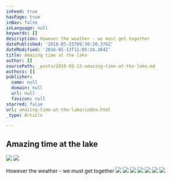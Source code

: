 ```yaml
---
inFeed: true
hasPage: true
inNav: false
inLanguage: null
keywords: []
description: However the weather - we must get together
datePublished: '2016-05-15T09:30:20.376Z'
dateModified: '2016-05-13T11:05:26.384Z'
title: Amazing time at the lake
author: []
sourcePath: _posts/2016-05-13-amazing-time-at-the-lake.md
authors: []
publisher:
  name: null
  domain: null
  url: null
  favicon: null
starred: false
url: amazing-time-at-the-lake/index.html
_type: Article

---
```

## Amazing time at the lake
![](https://the-grid-user-content.s3-us-west-2.amazonaws.com/22208880-9e97-4404-a2f1-268881d3f4ba.jpg)
![](https://the-grid-user-content.s3-us-west-2.amazonaws.com/75a46a65-31e1-4043-8aa1-dd3182f0ad02.jpg)

However the weather - we must get together
![](https://the-grid-user-content.s3-us-west-2.amazonaws.com/880ecfac-9ac8-4b38-8a45-458a524ff28c.jpg)
![](https://the-grid-user-content.s3-us-west-2.amazonaws.com/b8aa0a50-3fdc-4cea-a7cb-2887cfe30151.jpg)
![](https://the-grid-user-content.s3-us-west-2.amazonaws.com/e32b2ff4-f70a-4fdb-a7b1-415bc753b812.jpg)
![](https://the-grid-user-content.s3-us-west-2.amazonaws.com/5cecdb94-d2b9-4f5d-821e-796edd4b76db.jpg)
![](https://the-grid-user-content.s3-us-west-2.amazonaws.com/26ae0d42-0a59-4df0-9739-9762c271bfc6.jpg)
![](https://the-grid-user-content.s3-us-west-2.amazonaws.com/90aed393-4899-489f-80a9-5e01f4ed3053.jpg)
![](https://the-grid-user-content.s3-us-west-2.amazonaws.com/8413d536-3dd7-4a19-afc6-db8724c650a9.jpg)
